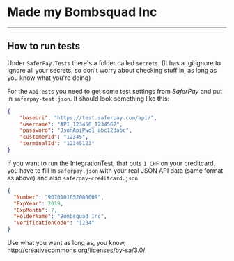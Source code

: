 # Made my Bombsquad Inc #

----------
## How to run tests
Under `SaferPay.Tests` there's a folder called `secrets`. (It has a .gitignore to ignore all your secrets, so don't worry about checking stuff in, as long as you know what you're doing)

For the `ApiTests` you need to get some test settings from *SaferPay* and put in `saferpay-test.json`. It should look something like this:

```json
{
	"baseUri": "https://test.saferpay.com/api/",
	"username": "API_123456_1234567",
	"password": "JsonApiPwd1_abc123abc",
	"customerId": "12345",
	"terminalId": "12345123"
}
```


If you want to run the IntegrationTest, that puts `1 CHF` on your creditcard, you have to fill in `saferpay.json` with your real JSON API data (same format as above) and also `saferpay-creditcard.json`

```json
{
  "Number": "9070101052000009",
  "ExpYear": 2019,
  "ExpMonth": 7,
  "HolderName": "Bombsquad Inc",
  "VerificationCode": "1234"
}
```

Use what you want as long as, you know, http://creativecommons.org/licenses/by-sa/3.0/
